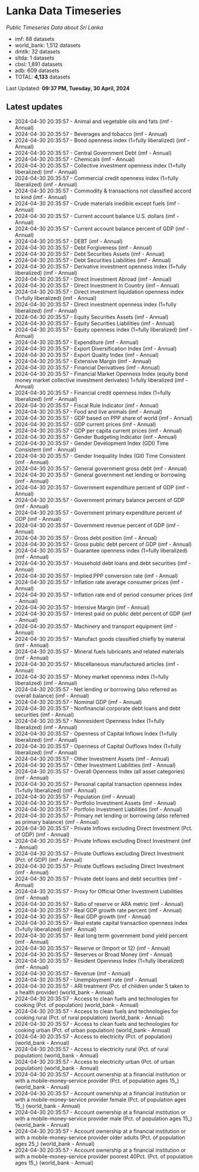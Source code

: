 # Lanka Data Timeseries
*Public Timeseries Data about Sri Lanka*

* imf: 88 datasets
* world_bank: 1,512 datasets
* dmtlk: 32 datasets
* sltda: 1 datasets
* cbsl: 1,891 datasets
* adb: 609 datasets
* TOTAL: **4,133** datasets

Last Updated: **09:37 PM, Tuesday, 30 April, 2024**

## Latest updates

* 2024-04-30 20:35:57 - Animal and vegetable oils and fats (imf - Annual)
* 2024-04-30 20:35:57 - Beverages and tobacco (imf - Annual)
* 2024-04-30 20:35:57 - Bond openness index (1=fully liberalized) (imf - Annual)
* 2024-04-30 20:35:57 - Central Government Debt (imf - Annual)
* 2024-04-30 20:35:57 - Chemicals (imf - Annual)
* 2024-04-30 20:35:57 - Collective investment openness index (1=fully liberalized) (imf - Annual)
* 2024-04-30 20:35:57 - Commercial credit openness index (1=fully liberalized) (imf - Annual)
* 2024-04-30 20:35:57 - Commodity & transactions not classified accord to kind (imf - Annual)
* 2024-04-30 20:35:57 - Crude materials inedible except fuels (imf - Annual)
* 2024-04-30 20:35:57 - Current account balance U.S. dollars (imf - Annual)
* 2024-04-30 20:35:57 - Current account balance percent of GDP (imf - Annual)
* 2024-04-30 20:35:57 - DEBT (imf - Annual)
* 2024-04-30 20:35:57 - Debt Forgiveness (imf - Annual)
* 2024-04-30 20:35:57 - Debt Securities Assets (imf - Annual)
* 2024-04-30 20:35:57 - Debt Securities Liabilities (imf - Annual)
* 2024-04-30 20:35:57 - Derivative investment openness index (1=fully liberalized) (imf - Annual)
* 2024-04-30 20:35:57 - Direct Investment Abroad (imf - Annual)
* 2024-04-30 20:35:57 - Direct Investment In Country (imf - Annual)
* 2024-04-30 20:35:57 - Direct investment liquidation openness index (1=fully liberalized) (imf - Annual)
* 2024-04-30 20:35:57 - Direct investment openness index (1=fully liberalized) (imf - Annual)
* 2024-04-30 20:35:57 - Equity Securities Assets (imf - Annual)
* 2024-04-30 20:35:57 - Equity Securities Liabilities (imf - Annual)
* 2024-04-30 20:35:57 - Equity openness index (1=fully liberalized) (imf - Annual)
* 2024-04-30 20:35:57 - Expenditure (imf - Annual)
* 2024-04-30 20:35:57 - Export Diversification Index (imf - Annual)
* 2024-04-30 20:35:57 - Export Quality Index (imf - Annual)
* 2024-04-30 20:35:57 - Extensive Margin (imf - Annual)
* 2024-04-30 20:35:57 - Financial Derivatives (imf - Annual)
* 2024-04-30 20:35:57 - Financial Market Openness Index (equity bond money market collective investment derivates) 1=fully liberalized (imf - Annual)
* 2024-04-30 20:35:57 - Financial credit openness index (1=fully liberalized) (imf - Annual)
* 2024-04-30 20:35:57 - Fiscal Rule Indicator (imf - Annual)
* 2024-04-30 20:35:57 - Food and live animals (imf - Annual)
* 2024-04-30 20:35:57 - GDP based on PPP share of world (imf - Annual)
* 2024-04-30 20:35:57 - GDP current prices (imf - Annual)
* 2024-04-30 20:35:57 - GDP per capita current prices (imf - Annual)
* 2024-04-30 20:35:57 - Gender Budgeting Indicator (imf - Annual)
* 2024-04-30 20:35:57 - Gender Development Index (GDI) Time Consistent (imf - Annual)
* 2024-04-30 20:35:57 - Gender Inequality Index (GII) Time Consistent (imf - Annual)
* 2024-04-30 20:35:57 - General government gross debt (imf - Annual)
* 2024-04-30 20:35:57 - General government net lending or borrowing (imf - Annual)
* 2024-04-30 20:35:57 - Government expenditure percent of GDP (imf - Annual)
* 2024-04-30 20:35:57 - Government primary balance percent of GDP (imf - Annual)
* 2024-04-30 20:35:57 - Government primary expenditure percent of GDP (imf - Annual)
* 2024-04-30 20:35:57 - Government revenue percent of GDP (imf - Annual)
* 2024-04-30 20:35:57 - Gross debt position (imf - Annual)
* 2024-04-30 20:35:57 - Gross public debt percent of GDP (imf - Annual)
* 2024-04-30 20:35:57 - Guarantee openness index (1=fully liberalized) (imf - Annual)
* 2024-04-30 20:35:57 - Household debt loans and debt securities (imf - Annual)
* 2024-04-30 20:35:57 - Implied PPP conversion rate (imf - Annual)
* 2024-04-30 20:35:57 - Inflation rate average consumer prices (imf - Annual)
* 2024-04-30 20:35:57 - Inflation rate end of period consumer prices (imf - Annual)
* 2024-04-30 20:35:57 - Intensive Margin (imf - Annual)
* 2024-04-30 20:35:57 - Interest paid on public debt percent of GDP (imf - Annual)
* 2024-04-30 20:35:57 - Machinery and transport equipment (imf - Annual)
* 2024-04-30 20:35:57 - Manufact goods classified chiefly by material (imf - Annual)
* 2024-04-30 20:35:57 - Mineral fuels lubricants and related materials (imf - Annual)
* 2024-04-30 20:35:57 - Miscellaneous manufactured articles (imf - Annual)
* 2024-04-30 20:35:57 - Money market openness index (1=fully liberalized) (imf - Annual)
* 2024-04-30 20:35:57 - Net lending or borrowing (also referred as overall balance) (imf - Annual)
* 2024-04-30 20:35:57 - Nominal GDP (imf - Annual)
* 2024-04-30 20:35:57 - Nonfinancial corporate debt loans and debt securities (imf - Annual)
* 2024-04-30 20:35:57 - Nonresident Openness Index (1=fully liberalized) (imf - Annual)
* 2024-04-30 20:35:57 - Openness of Capital Inflows Index (1=fully liberalized) (imf - Annual)
* 2024-04-30 20:35:57 - Openness of Capital Outflows Index (1=fully liberalized) (imf - Annual)
* 2024-04-30 20:35:57 - Other Investment Assets (imf - Annual)
* 2024-04-30 20:35:57 - Other Investment Liabilities (imf - Annual)
* 2024-04-30 20:35:57 - Overall Openness Index (all asset categories) (imf - Annual)
* 2024-04-30 20:35:57 - Personal capital transaction openness index (1=fully liberalized) (imf - Annual)
* 2024-04-30 20:35:57 - Population (imf - Annual)
* 2024-04-30 20:35:57 - Portfolio Investment Assets (imf - Annual)
* 2024-04-30 20:35:57 - Portfolio Investment Liabilities (imf - Annual)
* 2024-04-30 20:35:57 - Primary net lending or borrowing (also referred as primary balance) (imf - Annual)
* 2024-04-30 20:35:57 - Private Inflows excluding Direct Investment (Pct. of GDP) (imf - Annual)
* 2024-04-30 20:35:57 - Private Inflows excluding Direct Investment (imf - Annual)
* 2024-04-30 20:35:57 - Private Outflows excluding Direct Investment (Pct. of GDP) (imf - Annual)
* 2024-04-30 20:35:57 - Private Outflows excluding Direct Investment (imf - Annual)
* 2024-04-30 20:35:57 - Private debt loans and debt securities (imf - Annual)
* 2024-04-30 20:35:57 - Proxy for Official Other Investment Liabilities (imf - Annual)
* 2024-04-30 20:35:57 - Ratio of reserve or ARA metric (imf - Annual)
* 2024-04-30 20:35:57 - Real GDP growth rate percent (imf - Annual)
* 2024-04-30 20:35:57 - Real GDP growth (imf - Annual)
* 2024-04-30 20:35:57 - Real estate capital transaction openness index (1=fully liberalized) (imf - Annual)
* 2024-04-30 20:35:57 - Real long term government bond yield percent (imf - Annual)
* 2024-04-30 20:35:57 - Reserve or (Import or 12) (imf - Annual)
* 2024-04-30 20:35:57 - Reserves or Broad Money (imf - Annual)
* 2024-04-30 20:35:57 - Resident Openness Index (1=fully liberalized) (imf - Annual)
* 2024-04-30 20:35:57 - Revenue (imf - Annual)
* 2024-04-30 20:35:57 - Unemployment rate (imf - Annual)
* 2024-04-30 20:35:57 - ARI treatment (Pct. of children under 5 taken to a health provider) (world_bank - Annual)
* 2024-04-30 20:35:57 - Access to clean fuels and technologies for cooking (Pct. of population) (world_bank - Annual)
* 2024-04-30 20:35:57 - Access to clean fuels and technologies for cooking rural (Pct. of rural population) (world_bank - Annual)
* 2024-04-30 20:35:57 - Access to clean fuels and technologies for cooking urban (Pct. of urban population) (world_bank - Annual)
* 2024-04-30 20:35:57 - Access to electricity (Pct. of population) (world_bank - Annual)
* 2024-04-30 20:35:57 - Access to electricity rural (Pct. of rural population) (world_bank - Annual)
* 2024-04-30 20:35:57 - Access to electricity urban (Pct. of urban population) (world_bank - Annual)
* 2024-04-30 20:35:57 - Account ownership at a financial institution or with a mobile-money-service provider (Pct. of population ages 15_) (world_bank - Annual)
* 2024-04-30 20:35:57 - Account ownership at a financial institution or with a mobile-money-service provider female (Pct. of population ages 15_) (world_bank - Annual)
* 2024-04-30 20:35:57 - Account ownership at a financial institution or with a mobile-money-service provider male (Pct. of population ages 15_) (world_bank - Annual)
* 2024-04-30 20:35:57 - Account ownership at a financial institution or with a mobile-money-service provider older adults (Pct. of population ages 25_) (world_bank - Annual)
* 2024-04-30 20:35:57 - Account ownership at a financial institution or with a mobile-money-service provider poorest 40Pct. (Pct. of population ages 15_) (world_bank - Annual)